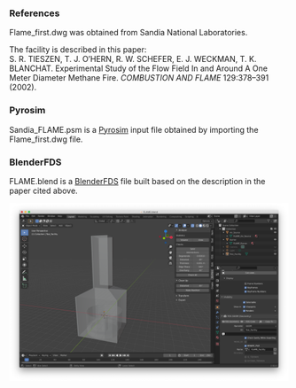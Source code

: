 ### References

Flame_first.dwg was obtained from Sandia National Laboratories.

The facility is described in this paper:  
S. R. TIESZEN, T. J. O’HERN, R. W. SCHEFER, E. J. WECKMAN, T. K. BLANCHAT. Experimental Study of the Flow Field In and Around A One Meter Diameter Methane Fire. _COMBUSTION AND FLAME_ 129:378–391 (2002).

### Pyrosim

Sandia_FLAME.psm is a [Pyrosim](https://www.thunderheadeng.com/pyrosim/) input file obtained by importing the Flame_first.dwg file.

### BlenderFDS

FLAME.blend is a [BlenderFDS](https://github.com/firetools/blenderfds) file built based on the description in the paper cited above.

![](BlenderFDS_FLAME_image.png)


